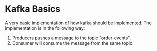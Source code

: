 # Kafka Basics
A very basic implementation of how kafka should be implemented. The implementation is in the following way:
1) Producers pushes a message to the topic "order-events".
2) Consumer will consume the message from the same topic.
   
